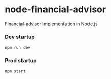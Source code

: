 # node-financial-advisor
Financial-advisor implementation in Node.js

### Dev startup
```
npm run dev
```

### Prod startup
```
npm start
```

